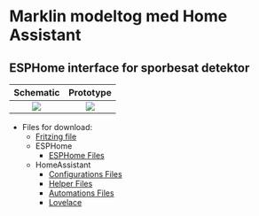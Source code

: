 # Marklin modeltog med Home Assistant

## ESPHome interface for sporbesat detektor

|Schematic|Prototype|
|:---:|:---:|
|![](./Images/Sk%C3%A6rmbillede%20fra%202023-03-27%2019-27-50.png)|![](./Images/Sk%C3%A6rmbillede%20fra%202023-03-27%2019-28-04.png) |

* Files for download:
  * [Fritzing file](./Fritzing/Spor_Interface_Marklin.fzz)
  * ESPHome
    * [ESPHome Files](./yaml/ESPHome/)
  * HomeAssistant
    * [Configurations Files](./yaml/HomeAssistant/Configuration/)
    * [Helper Files](./yaml/HomeAssistant/Helpers/)
    * [Automations Files](./yaml/HomeAssistant/Automations/)
    * [Lovelace](./yaml/HomeAssistant/lovelace/)